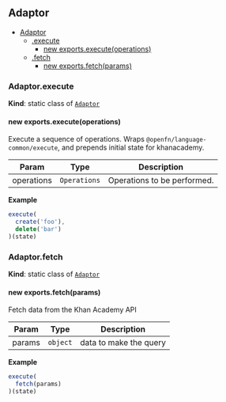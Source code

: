 <a name="module_Adaptor"></a>

## Adaptor

* [Adaptor](#module_Adaptor)
    * [.execute](#module_Adaptor.execute)
        * [new exports.execute(operations)](#new_module_Adaptor.execute_new)
    * [.fetch](#module_Adaptor.fetch)
        * [new exports.fetch(params)](#new_module_Adaptor.fetch_new)

<a name="module_Adaptor.execute"></a>

### Adaptor.execute
**Kind**: static class of [<code>Adaptor</code>](#module_Adaptor)  
<a name="new_module_Adaptor.execute_new"></a>

#### new exports.execute(operations)
Execute a sequence of operations.
Wraps `@openfn/language-common/execute`, and prepends initial state for khanacademy.


| Param | Type | Description |
| --- | --- | --- |
| operations | <code>Operations</code> | Operations to be performed. |

**Example**  
```js
execute(
  create('foo'),
  delete('bar')
)(state)
```
<a name="module_Adaptor.fetch"></a>

### Adaptor.fetch
**Kind**: static class of [<code>Adaptor</code>](#module_Adaptor)  
<a name="new_module_Adaptor.fetch_new"></a>

#### new exports.fetch(params)
Fetch data from the Khan Academy API


| Param | Type | Description |
| --- | --- | --- |
| params | <code>object</code> | data to make the query |

**Example**  
```js
execute(
  fetch(params)
)(state)
```
